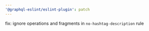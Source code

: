 ```yaml
---
'@graphql-eslint/eslint-plugin': patch
---
```


fix: ignore operations and fragments in `no-hashtag-description` rule
